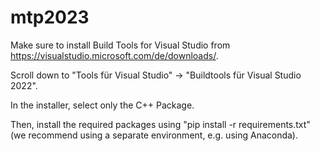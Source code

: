# mtp2023
Make sure to install Build Tools for Visual Studio from https://visualstudio.microsoft.com/de/downloads/.

Scroll down to "Tools für Visual Studio" -> "Buildtools für Visual Studio 2022".

In the installer, select only the C++ Package.

Then, install the required packages using "pip install -r requirements.txt" (we recommend using a separate environment, e.g. using Anaconda).